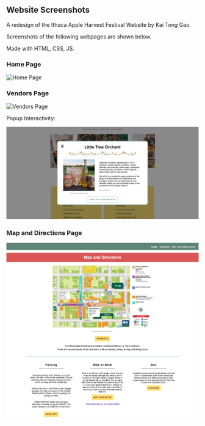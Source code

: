 
## Website Screenshots

A redesign of the Ithaca Apple Harvest Festival Website by Kai Tong Gao.

Screenshots of the following webpages are shown below.

Made with HTML, CSS, JS.

### Home Page
![Home Page](design/home-intro.png)

### Vendors Page
![Vendors Page](design/vendors-intro.png)

Popup Interactivity:

![Vendors Popup](design/vendors-js.png)

### Map and Directions Page
![Map Page](design/map.png)
